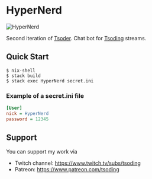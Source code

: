 # HyperNerd

![HyperNerd](https://i.imgur.com/07Ymbi6.png)

Second iteration of [Tsoder][tsoder]. Chat bot for [Tsoding][tsoding] streams.

## Quick Start

```console
$ nix-shell
$ stack build
$ stack exec HyperNerd secret.ini
```

### Example of a secret.ini file

```ini
[User]
nick = HyperNerd
password = 12345
```

## Support

You can support my work via

- Twitch channel: https://www.twitch.tv/subs/tsoding
- Patreon: https://www.patreon.com/tsoding

[tsoder]: http://github.com/tsoding/tsoder
[tsoding]: https://www.twitch.tv/tsoding
